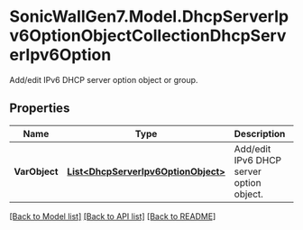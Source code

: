 # SonicWallGen7.Model.DhcpServerIpv6OptionObjectCollectionDhcpServerIpv6Option
Add/edit IPv6 DHCP server option object or group.

## Properties

Name | Type | Description | Notes
------------ | ------------- | ------------- | -------------
**VarObject** | [**List&lt;DhcpServerIpv6OptionObject&gt;**](DhcpServerIpv6OptionObject.md) | Add/edit IPv6 DHCP server option object. | [optional] 

[[Back to Model list]](../README.md#documentation-for-models) [[Back to API list]](../README.md#documentation-for-api-endpoints) [[Back to README]](../README.md)

